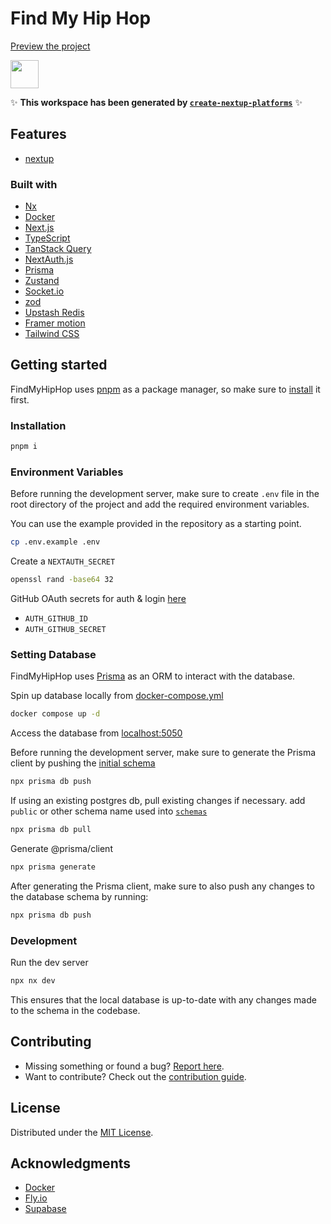 # Find My Hip Hop

[Preview the project](http://hiato.fly.dev)

<a alt="Nx logo" href="https://nx.dev" target="_blank" rel="noreferrer"><img src="https://raw.githubusercontent.com/nrwl/nx/master/images/nx-logo.png" width="45"></a>

✨ **This workspace has been generated by [`create-nextup-platforms`](https://github.com/dcat23/nextup)** ✨


## Features

- [nextup](#nextup-plugin)

### Built with

- [Nx](https://nx.dev)
- [Docker](https://docs.docker.com/get-docker/)
- [Next.js](https://nextjs.org/)
- [TypeScript](https://www.typescriptlang.org/)
- [TanStack Query](https://tanstack.com/query/latest)
- [NextAuth.js](https://next-auth.js.org/)
- [Prisma](https://www.prisma.io/)
- [Zustand](https://zustand.surge.sh/)
- [Socket.io](https://socket.io/)
- [zod](https://github.com/colinhacks/zod)
- [Upstash Redis](https://upstash.com/)
- [Framer motion](https://www.framer.com/motion/)
- [Tailwind CSS](https://tailwindcss.com/)

## Getting started

FindMyHipHop uses [pnpm](https://pnpm.io) as a package manager, so make sure to [install](https://pnpm.io/installation) it first.

### Installation

```bash
pnpm i
```

### Environment Variables

Before running the development server, make sure to create `.env` file in the root directory
of the project and add the required environment variables.

You can use the example provided in the repository as a starting point.

```bash
cp .env.example .env
```

Create a `NEXTAUTH_SECRET`
```bash
openssl rand -base64 32
```

GitHub OAuth secrets for auth & login [here](https://github-client-generator.vercel.app/)
- `AUTH_GITHUB_ID`
- `AUTH_GITHUB_SECRET`


### Setting Database

FindMyHipHop uses [Prisma](https://www.prisma.io/) as an ORM to interact with the database.

Spin up database locally from [docker-compose.yml](./docker-compose.yml)
```bash
docker compose up -d
```

Access the database from [localhost:5050](http://localhost:5050)


Before running the development server, make sure to generate the Prisma client by
pushing the [initial schema](./prisma/init.sql)

```bash
npx prisma db push
```

If using an existing postgres db, pull existing changes if necessary.
add `public` or other schema name used into [`schemas`](./prisma/schema.prisma)

```bash
npx prisma db pull
```

Generate @prisma/client
```bash
npx prisma generate
```

After generating the Prisma client, make sure to also push any changes to the database schema by running:

```bash
npx prisma db push
```

### Development

Run the dev server
```bash
npx nx dev
```

This ensures that the local database is up-to-date with any changes made to the schema in the codebase.

## Contributing

- Missing something or found a bug? [Report here](https://github.com/dcat23/FindMyHipHop/issues).
- Want to contribute? Check out the [contribution guide](https://github.com/dcat23/FindMyHipHop/blob/main/CONTRIBUTING.md).

## License

Distributed under the [MIT License](https://github.com/dcat23/FindMyHipHop/blob/main/LICENSE).

## Acknowledgments

- [Docker](https://www.docker.com/)
- [Fly.io](https://fly.io/)
- [Supabase](https://supabase.com/)
